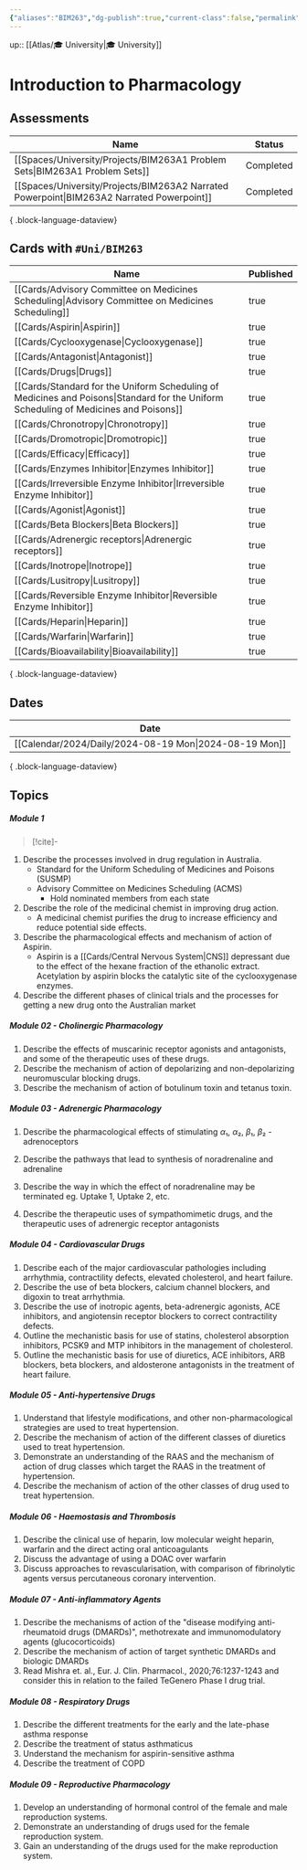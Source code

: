 ```yaml
---
{"aliases":"BIM263","dg-publish":true,"current-class":false,"permalink":"/spaces/university/classes/introduction-to-pharmacology/","dgPassFrontmatter":true}
---
```



up:: [[Atlas/🎓 University\|🎓 University]]

# Introduction to Pharmacology

## Assessments

| Name                                                                                         | Status    |
| -------------------------------------------------------------------------------------------- | --------- |
| [[Spaces/University/Projects/BIM263A1 Problem Sets\|BIM263A1 Problem Sets]]               | Completed |
| [[Spaces/University/Projects/BIM263A2 Narrated Powerpoint\|BIM263A2 Narrated Powerpoint]] | Completed |

{ .block-language-dataview}

## Cards with `#Uni/BIM263`

| Name                                                                                                                                    | Published |
| --------------------------------------------------------------------------------------------------------------------------------------- | --------- |
| [[Cards/Advisory Committee on Medicines Scheduling\|Advisory Committee on Medicines Scheduling]]                                     | true      |
| [[Cards/Aspirin\|Aspirin]]                                                                                                           | true      |
| [[Cards/Cyclooxygenase\|Cyclooxygenase]]                                                                                             | true      |
| [[Cards/Antagonist\|Antagonist]]                                                                                                     | true      |
| [[Cards/Drugs\|Drugs]]                                                                                                               | true      |
| [[Cards/Standard for the Uniform Scheduling of Medicines and Poisons\|Standard for the Uniform Scheduling of Medicines and Poisons]] | true      |
| [[Cards/Chronotropy\|Chronotropy]]                                                                                                   | true      |
| [[Cards/Dromotropic\|Dromotropic]]                                                                                                   | true      |
| [[Cards/Efficacy\|Efficacy]]                                                                                                         | true      |
| [[Cards/Enzymes Inhibitor\|Enzymes Inhibitor]]                                                                                       | true      |
| [[Cards/Irreversible Enzyme Inhibitor\|Irreversible Enzyme Inhibitor]]                                                               | true      |
| [[Cards/Agonist\|Agonist]]                                                                                                           | true      |
| [[Cards/Beta Blockers\|Beta Blockers]]                                                                                               | true      |
| [[Cards/Adrenergic receptors\|Adrenergic receptors]]                                                                                 | true      |
| [[Cards/Inotrope\|Inotrope]]                                                                                                         | true      |
| [[Cards/Lusitropy\|Lusitropy]]                                                                                                       | true      |
| [[Cards/Reversible Enzyme Inhibitor\|Reversible Enzyme Inhibitor]]                                                                   | true      |
| [[Cards/Heparin\|Heparin]]                                                                                                           | true      |
| [[Cards/Warfarin\|Warfarin]]                                                                                                         | true      |
| [[Cards/Bioavailability\|Bioavailability]]                                                                                           | true      |

{ .block-language-dataview}

## Dates

| Date                                                      |
| --------------------------------------------------------- |
| [[Calendar/2024/Daily/2024-08-19 Mon\|2024-08-19 Mon]] |

{ .block-language-dataview}

## Topics

##### Module 1

> [!cite]-

1. Describe the processes involved in drug regulation in Australia.
	- Standard for the Uniform Scheduling of Medicines and Poisons (SUSMP)
	- Advisory Committee on Medicines Scheduling (ACMS)
		- Hold nominated members from each state
2. Describe the role of the medicinal chemist in improving drug action.
	- A medicinal chemist purifies the drug to increase efficiency and reduce potential side effects.
3. Describe the pharmacological effects and mechanism of action of Aspirin.
	- Aspirin is a [[Cards/Central Nervous System\|CNS]] depressant due to the effect of the hexane fraction of the ethanolic extract. Acetylation by aspirin blocks the catalytic site of the cyclooxygenase enzymes.
4. Describe the different phases of clinical trials and the processes for getting a new drug onto the Australian market

##### Module 02 - Cholinergic Pharmacology

1. Describe the effects of muscarinic receptor agonists and antagonists, and some of the therapeutic uses of these drugs.
2. Describe the mechanism of action of depolarizing and non-depolarizing neuromuscular blocking drugs.
3. Describe the mechanism of action of botulinum toxin and tetanus toxin.

##### Module 03 - Adrenergic Pharmacology

1. Describe the pharmacological effects of stimulating $\alpha$₁, $\alpha$₂, $\beta$₁, $\beta$₂ -adrenoceptors

2. Describe the pathways that lead to synthesis of noradrenaline and adrenaline

3. Describe the way in which the effect of noradrenaline may be terminated eg. Uptake 1, Uptake 2, etc.

4. Describe the therapeutic uses of sympathomimetic drugs, and the therapeutic uses of adrenergic receptor antagonists

##### Module 04 - Cardiovascular Drugs

1. Describe each of the major cardiovascular pathologies including arrhythmia, contractility defects, elevated cholesterol, and heart failure.
2. Describe the use of beta blockers, calcium channel blockers, and digoxin to treat arrhythmia. 
3. Describe the use of inotropic agents, beta-adrenergic agonists, ACE inhibitors, and angiotensin receptor blockers to correct contractility defects.
4. Outline the mechanistic basis for use of statins, cholesterol absorption inhibitors, PCSK9 and MTP inhibitors in the management of cholesterol.
5. Outline the mechanistic basis for use of diuretics, ACE inhibitors, ARB blockers, beta blockers, and aldosterone antagonists in the treatment of heart failure.

##### Module 05 - Anti-hypertensive Drugs

1. Understand that lifestyle modifications, and other non-pharmacological strategies are used to treat hypertension.
2. Describe the mechanism of action of the different classes of diuretics used to treat hypertension.
3. Demonstrate an understanding of the RAAS and the mechanism of action of drug classes which target the RAAS in the treatment of hypertension.
4. Describe the mechanism of action of the other classes of drug used to treat hypertension.

##### Module 06 - Haemostasis and Thrombosis

1. Describe the clinical use of heparin, low molecular weight heparin, warfarin and the direct acting oral anticoagulants
2. Discuss the advantage of using a DOAC over warfarin
3. Discuss approaches to revascularisation, with comparison of fibrinolytic agents versus percutaneous coronary intervention.

##### Module 07 - Anti-inflammatory Agents

1. Describe the mechanisms of action of the "disease modifying anti-rheumatoid drugs (DMARDs)", methotrexate and immunomodulatory agents (glucocorticoids)
2. Describe the mechanism of action of target synthetic DMARDs and biologic DMARDs
3. Read Mishra et. al., Eur. J. Clin. Pharmacol., 2020;76:1237-1243 and consider this in relation to the failed TeGenero Phase I drug trial.

##### Module 08 - Respiratory Drugs

1. Describe the different treatments for the early and the late-phase asthma response
2. Describe the treatment of status asthmaticus
3. Understand the mechanism for aspirin-sensitive asthma
4. Describe the treatment of COPD

##### Module 09 - Reproductive Pharmacology

1. Develop an understanding of hormonal control of the female and male reproduction systems.
2. Demonstrate an understanding of drugs used for the female reproduction system.
3. Gain an understanding of the drugs used for the make reproduction system.